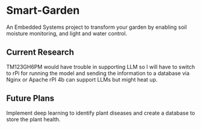 # Smart-Garden
An Embedded Systems project to transform your garden by enabling soil moisture monitoring, and light and water control.

## Current Research
TM123GH6PM would have trouble in supporting LLM so I will have to switch to rPi for running the model and sending the information to a database via Nginx or Apache
rPI 4b can support LLMs but might heat up. 

## Future Plans
Implement deep learning to identify plant diseases and create a database to store the plant health.
